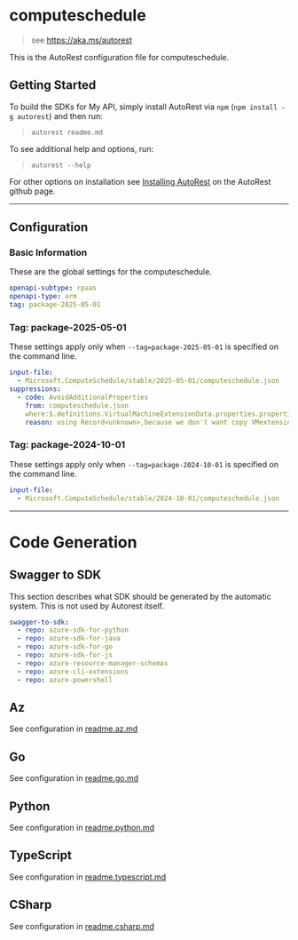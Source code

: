 # computeschedule

> see https://aka.ms/autorest

This is the AutoRest configuration file for computeschedule.

## Getting Started

To build the SDKs for My API, simply install AutoRest via `npm` (`npm install -g autorest`) and then run:

> `autorest readme.md`

To see additional help and options, run:

> `autorest --help`

For other options on installation see [Installing AutoRest](https://aka.ms/autorest/install) on the AutoRest github page.

---

## Configuration

### Basic Information

These are the global settings for the computeschedule.

```yaml
openapi-subtype: rpaas
openapi-type: arm
tag: package-2025-05-01
```

### Tag: package-2025-05-01

These settings apply only when `--tag=package-2025-05-01` is specified on the command line.

```yaml $(tag) == 'package-2025-05-01'
input-file:
  - Microsoft.ComputeSchedule/stable/2025-05-01/computeschedule.json
suppressions:  
  - code: AvoidAdditionalProperties
    from: computeschedule.json
    where:$.definitions.VirtualMachineExtensionData.properties.properties  
    reason: using Record<unknown>,because we don't want copy VMextensionProperties type here and update this everytime there a new property added in underlying type in compute
```

### Tag: package-2024-10-01

These settings apply only when `--tag=package-2024-10-01` is specified on the command line.

```yaml $(tag) == 'package-2024-10-01'
input-file:
  - Microsoft.ComputeSchedule/stable/2024-10-01/computeschedule.json
```

---

# Code Generation

## Swagger to SDK

This section describes what SDK should be generated by the automatic system.
This is not used by Autorest itself.

```yaml $(swagger-to-sdk)
swagger-to-sdk:
  - repo: azure-sdk-for-python
  - repo: azure-sdk-for-java
  - repo: azure-sdk-for-go
  - repo: azure-sdk-for-js
  - repo: azure-resource-manager-schemas
  - repo: azure-cli-extensions
  - repo: azure-powershell
```
## Az

See configuration in [readme.az.md](./readme.az.md)

## Go

See configuration in [readme.go.md](./readme.go.md)

## Python

See configuration in [readme.python.md](./readme.python.md)

## TypeScript

See configuration in [readme.typescript.md](./readme.typescript.md)

## CSharp 

See configuration in [readme.csharp.md](./readme.csharp.md)
